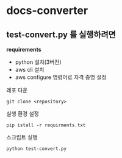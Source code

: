 # docs-converter

## test-convert.py 를 실행하려면

**requirements**
- python 설치(3버전)
- aws cli 설치
- aws configure 명령어로 자격 증명 설정

레포 다운
```
git clone <repository>
```

실행 환경 설정
```
pip istall -r requirments.txt
```

스크립트 실행
```
python test-convert.py
```
